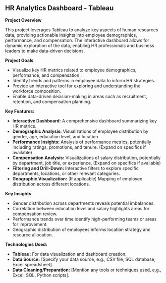 ## HR Analytics Dashboard - Tableau

**Project Overview**

This project leverages Tableau to analyze key aspects of human resources data, providing actionable insights into employee demographics, performance, and compensation.  The interactive dashboard allows for dynamic exploration of the data, enabling HR professionals and business leaders to make data-driven decisions.

**Project Goals**

* Visualize key HR metrics related to employee demographics, performance, and compensation.
* Identify trends and patterns in employee data to inform HR strategies.
* Provide an interactive tool for exploring and understanding the workforce composition.
* Enable data-driven decision-making in areas such as recruitment, retention, and compensation planning.

**Key Features:**

* **Interactive Dashboard:**  A comprehensive dashboard summarizing key HR metrics.
* **Demographic Analysis:**  Visualizations of employee distribution by gender, age, education level, and location.
* **Performance Insights:** Analysis of performance metrics, potentially including ratings, promotions, and tenure. (Expand on specifics if available)
* **Compensation Analysis:**  Visualizations of salary distribution, potentially by department, job title, or experience. (Expand on specifics if available)
* **Filtering and Drill-Down:** Interactive filters to explore specific departments, locations, or other relevant categories.
* **Geographic Visualization:** (If applicable) Mapping of employee distribution across different locations.

**Key Insights**

* Gender distribution across departments reveals potential imbalances.
* Correlation between education level and salary highlights areas for compensation review.
* Performance trends over time identify high-performing teams or areas for improvement.
* Geographic distribution of employees informs location strategy and resource allocation.

**Technologies Used:**

* **Tableau:** For data visualization and dashboard creation.
* **Data Source:** [Specify your data source, e.g., CSV file, SQL database, Excel spreadsheet].
* **Data Cleaning/Preparation:** [Mention any tools or techniques used, e.g., Excel, SQL, Python scripts].
